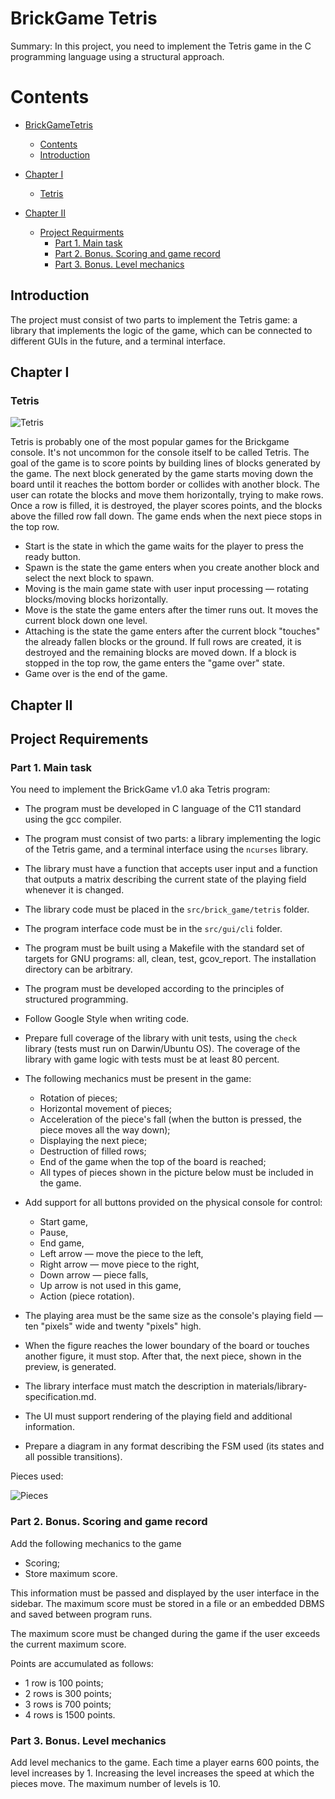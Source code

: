 # BrickGame Tetris

Summary: In this project, you need to implement the Tetris game in the C programming language using a structural approach.

# Contents

- [BrickGameTetris](#brickgame-tetris)
   - [Contents](#contents)
   - [Introduction](#introduction)

- [Chapter I](#chapter-i)
   - [Tetris](#tetris)

- [Chapter II](#chapter-ii)
   - [Project Requirments](#project-requirements)
      - [Part 1. Main task](#part-1-main-task)
      - [Part 2. Bonus. Scoring and game record](#part-2-bonus-scoring-and-game-record)
      - [Part 3. Bonus. Level mechanics](#part-3-bonus-level-mechanics)

## Introduction

The project must consist of two parts to implement the Tetris game: a library that implements the logic of the game, which can be connected to different GUIs in the future, and a terminal interface.

## Chapter I <div id="chapter-i"></div>

### Tetris

![Tetris](misc/images/tetris-game.png)

Tetris is probably one of the most popular games for the Brickgame console. It's not uncommon for the console itself to be called Tetris. The goal of the game is to score points by building lines of blocks generated by the game. The next block generated by the game starts moving down the board until it reaches the bottom border or collides with another block. The user can rotate the blocks and move them horizontally, trying to make rows. Once a row is filled, it is destroyed, the player scores points, and the blocks above the filled row fall down. The game ends when the next piece stops in the top row.

- Start is the state in which the game waits for the player to press the ready button.
- Spawn is the state the game enters when you create another block and select the next block to spawn.
- Moving is the main game state with user input processing — rotating blocks/moving blocks horizontally.
- Move is the state the game enters after the timer runs out. It moves the current block down one level.
- Attaching is the state the game enters after the current block "touches" the already fallen blocks or the ground. If full rows are created, it is destroyed and the remaining blocks are moved down. If a block is stopped in the top row, the game enters the "game over" state.
- Game over is the end of the game.

## Chapter II <div id="chapter-ii"></div>

## Project Requirements

### Part 1. Main task

You need to implement the BrickGame v1.0 aka Tetris program:

- The program must be developed in C language of the C11 standard using the gcc compiler.
- The program must consist of two parts: a library implementing the logic of the Tetris game, and a terminal interface using the `ncurses` library.
- The library must have a function that accepts user input and a function that outputs a matrix describing the current state of the playing field whenever it is changed.
- The library code must be placed in the `src/brick_game/tetris` folder.
- The program interface code must be in the `src/gui/cli` folder.
- The program must be built using a Makefile with the standard set of targets for GNU programs: all, clean, test, gcov_report. The installation directory can be arbitrary.
- The program must be developed according to the principles of structured programming.
- Follow Google Style when writing code.
- Prepare full coverage of the library with unit tests, using the `check` library (tests must run on Darwin/Ubuntu OS). The coverage of the library with game logic with tests must be at least 80 percent.
- The following mechanics must be present in the game:
   - Rotation of pieces;
   - Horizontal movement of pieces;
   - Acceleration of the piece's fall (when the button is pressed, the piece moves all the way down);
   - Displaying the next piece;
   - Destruction of filled rows;
   - End of the game when the top of the board is reached;
   - All types of pieces shown in the picture below must be included in the game.

- Add support for all buttons provided on the physical console for control:
   - Start game,
   - Pause,
   - End game,
   - Left arrow — move the piece to the left,
   - Right arrow — move piece to the right,
   - Down arrow — piece falls,
   - Up arrow is not used in this game,
   - Action (piece rotation).

- The playing area must be the same size as the console's playing field — ten "pixels" wide and twenty "pixels" high.
- When the figure reaches the lower boundary of the board or touches another figure, it must stop. After that, the next piece, shown in the preview, is generated.
- The library interface must match the description in materials/library-specification.md.
- The UI must support rendering of the playing field and additional information.
- Prepare a diagram in any format describing the FSM used (its states and all possible transitions).

Pieces used:

![Pieces](misc/images/tetris-pieces.png)

### Part 2. Bonus. Scoring and game record

Add the following mechanics to the game

- Scoring;
- Store maximum score.

This information must be passed and displayed by the user interface in the sidebar. The maximum score must be stored in a file or an embedded DBMS and saved between program runs.

The maximum score must be changed during the game if the user exceeds the current maximum score.

Points are accumulated as follows:

- 1 row is 100 points;
- 2 rows is 300 points;
- 3 rows is 700 points;
- 4 rows is 1500 points.

### Part 3. Bonus. Level mechanics

Add level mechanics to the game. Each time a player earns 600 points, the level increases by 1. Increasing the level increases the speed at which the pieces move. The maximum number of levels is 10.
